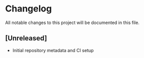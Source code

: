 # Changelog

All notable changes to this project will be documented in this file.

## [Unreleased]
- Initial repository metadata and CI setup
